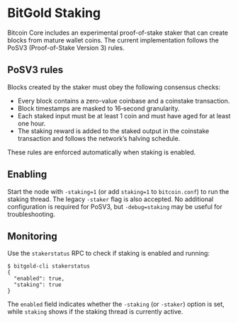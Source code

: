 # BitGold Staking

Bitcoin Core includes an experimental proof-of-stake staker that can create
blocks from mature wallet coins. The current implementation follows the
PoSV3 (Proof-of-Stake Version 3) rules.

## PoSV3 rules

Blocks created by the staker must obey the following consensus checks:

- Every block contains a zero-value coinbase and a coinstake transaction.
- Block timestamps are masked to 16‑second granularity.
- Each staked input must be at least 1 coin and must have aged for at least
  one hour.
- The staking reward is added to the staked output in the coinstake
  transaction and follows the network’s halving schedule.

These rules are enforced automatically when staking is enabled.

## Enabling

Start the node with `-staking=1` (or add `staking=1` to `bitcoin.conf`) to run
the staking thread. The legacy `-staker` flag is also accepted. No additional
configuration is required for PoSV3, but `-debug=staking` may be useful for
troubleshooting.

## Monitoring

Use the `stakerstatus` RPC to check if staking is enabled and running:

```
$ bitgold-cli stakerstatus
{
  "enabled": true,
  "staking": true
}
```

The `enabled` field indicates whether the `-staking` (or `-staker`) option is
set, while `staking` shows if the staking thread is currently active.
